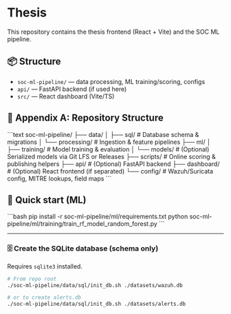 # Thesis

This repository contains the thesis frontend (React + Vite) and the SOC ML pipeline.

## 📦 Structure
- `soc-ml-pipeline/` — data processing, ML training/scoring, configs
- `api/` — FastAPI backend (if used here)
- `src/` — React dashboard (Vite/TS)

## 📂 Appendix A: Repository Structure
\`\`\`text
soc-ml-pipeline/
├── data/
│   ├── sql/                   # Database schema & migrations
│   └── processing/            # Ingestion & feature pipelines
├── ml/
│   ├── training/              # Model training & evaluation
│   └── models/                # (Optional) Serialized models via Git LFS or Releases
├── scripts/                   # Online scoring & publishing helpers
├── api/                       # (Optional) FastAPI backend
├── dashboard/                 # (Optional) React frontend (if separated)
└── config/                    # Wazuh/Suricata config, MITRE lookups, field maps
\`\`\`

## 🚀 Quick start (ML)
\`\`\`bash
pip install -r soc-ml-pipeline/ml/requirements.txt
python soc-ml-pipeline/ml/training/train_rf_model_random_forest.py
\`\`\`

---

### 🗄️ Create the SQLite database (schema only)

Requires `sqlite3` installed.

```bash
# From repo root
./soc-ml-pipeline/data/sql/init_db.sh ./datasets/wazuh.db

# or to create alerts.db
./soc-ml-pipeline/data/sql/init_db.sh ./datasets/alerts.db

